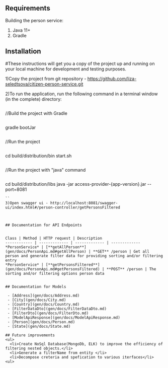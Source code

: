 
## Requirements

Building the person service:
1. Java 11+
2. Gradle

## Installation
#These instructions will get you a copy of the project up and running on your local machine for development and testing purposes.

1)Copy the project from git repository - https://github.com/liza-seledtsova/citizen-person-service.git

2)To run the application, run the following command in a terminal window (in the complete) directory:

```
```
//Build the project with Gradle
```
```
gradle bootJar
```
```
//Run the project
```
```
cd build/distribution/bin
start.sh
```
```
//Run the project with "java" command
```
```
cd build/distribution/libs
java -jar access-provider-{app-version}.jar --port=8081
```
``
3)Open swagger ui - http://localhost:8081/swagger-ui/index.html#/person-controller/getPersonsFiltered

 
 
## Documentation for API Endpoints


Class | Method | HTTP request | Description
------------ | ------------- | ------------- | -------------
*PersonService* | [**getAllPerson**](gen/docs/PersonApi.md#getAllPerson) | **GET** /person | Get all person and generate filter data for providing sorting and/or filtering entry
*PersonService* | [**getPersonsFiltered**](gen/docs/PersonApi.md#getPersonsFiltered) | **POST** /person | The sorting and/or filtering options person data


## Documentation for Models

 - [Address](gen/docs/Address.md)
 - [City](gen/docs/City.md)
 - [Country](gen/docs/Country.md)
 - [FilterDataDto](gen/docs/FilterDataDto.md)
 - [FilterDto](gen/docs/FilterDto.md)
 - [ModelApiResponse](gen/docs/ModelApiResponse.md)
 - [Person](gen/docs/Person.md)
 - [State](gen/docs/State.md)

## Future improvements
<ul>
  <li>Create NoSql Database(MongoDb, ELK) to improve the efficiency of filtering nested objects.</li>
  <li>Generate a filterName from entity </li>
  <li>Decompose creteria and spefication to various iterfaces</li>
<ul>
